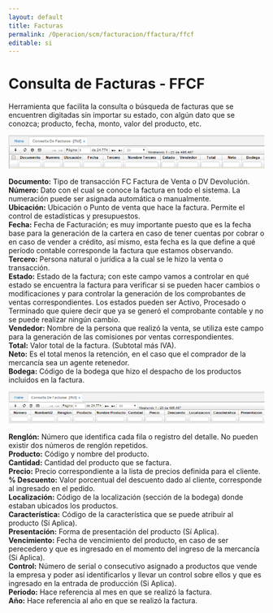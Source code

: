 ```yaml
---
layout: default
title: Facturas
permalink: /Operacion/scm/facturacion/ffactura/ffcf
editable: si
---
```


# Consulta de Facturas - FFCF

Herramienta que facilita la consulta o búsqueda de facturas que se encuentren digitadas sin importar su estado, con algún dato que se conozca; producto, fecha, monto, valor del producto, etc.

![](ffcf1.png)

**Documento:** Tipo de transacción FC Factura de Venta o DV Devolución.  
**Número:** Dato con el cual se conoce la factura en todo el sistema. La numeración puede ser asignada automática o manualmente.  
**Ubicación:** Ubicación o Punto de venta que hace la factura. Permite el control de estadísticas y presupuestos.  
**Fecha:** Fecha de Facturación; es muy importante puesto que es la fecha base para la generación de la cartera en caso de tener cuentas por cobrar o en caso de vender a crédito, así mismo, esta fecha es la que define a qué período contable corresponde la factura que estamos observando.  
**Tercero:** Persona natural o jurídica a la cual se le hizo la venta o transacción.  
**Estado:** Estado de la factura; con este campo vamos a controlar en qué estado se encuentra la factura para verificar si se pueden hacer cambios o modificaciones y para controlar la generación de los comprobantes de ventas correspondientes. Los estados pueden ser Activo, Procesado o Terminado que quiere decir que ya se generó el comprobante contable y no se puede realizar ningún cambio.  
**Vendedor:** Nombre de la persona que realizó la venta, se utiliza este campo para la generación de las comisiones por ventas correspondientes.  
**Total:** Valor total de la factura. (Subtotal más IVA).  
**Neto:** Es el total menos la retención, en el caso que el comprador de la mercancía sea un agente retenedor.  
**Bodega:** Código de la bodega que hizo el despacho de los productos incluidos en la factura.  

![](ffcf2.png)

**Renglón:** Número que identifica cada fila o registro del detalle. No pueden existir dos números de renglón repetidos.  
**Producto:** Código y nombre del producto.  
**Cantidad:** Cantidad del producto que se factura.  
**Precio:** Precio correspondiente a la lista de precios definida para el cliente.  
**% Descuento:** Valor porcentual del descuento dado al cliente, corresponde al ingresado en el pedido.  
**Localización:** Código de la localización (sección de la bodega) donde estaban ubicados los productos.  
**Característica:** Código de la característica que se puede atribuir al producto (Sí Aplica).  
**Presentación:** Forma de presentación del producto (Sí Aplica).  
**Vencimiento:** Fecha de vencimiento del producto, en caso de ser perecedero y que es ingresado en el momento del ingreso de la mercancía (Si Aplica).  
**Control:** Número de serial o consecutivo asignado a productos que vende la empresa y poder así identificarlos y llevar un control sobre ellos y que es ingresado en la entrada de producción (Si Aplica).  
**Periodo:** Hace referencia al mes en que se realizó la factura.  
**Año:** Hace referencia al año en que se realizó la factura.  





